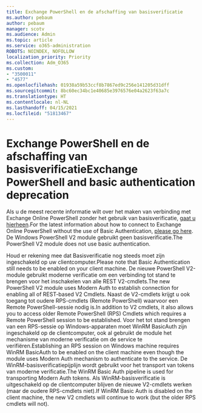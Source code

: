 ```yaml
---
title: Exchange PowerShell en de afschaffing van basisverificatie
ms.author: pebaum
author: pebaum
manager: scotv
ms.audience: Admin
ms.topic: article
ms.service: o365-administration
ROBOTS: NOINDEX, NOFOLLOW
localization_priority: Priority
ms.collection: Adm_O365
ms.custom:
- "3500011"
- "4577"
ms.openlocfilehash: 01938a59b53ccf8b7867ed9c256e141205d31dff
ms.sourcegitcommit: 8bc60ec34bc1e40685e3976576e04a2623f63a7c
ms.translationtype: HT
ms.contentlocale: nl-NL
ms.lasthandoff: 04/15/2021
ms.locfileid: "51813467"
---
```

# <a name="exchange-powershell-and-basic-authentication-deprecation"></a><span data-ttu-id="45913-102">Exchange PowerShell en de afschaffing van basisverificatie</span><span class="sxs-lookup"><span data-stu-id="45913-102">Exchange PowerShell and basic authentication deprecation</span></span>

<span data-ttu-id="45913-103">Als u de meest recente informatie wilt over het maken van verbinding met Exchange Online PowerShell zonder het gebruik van basisverificatie, [gaat u hierheen](https://aka.ms/exops-docs).</span><span class="sxs-lookup"><span data-stu-id="45913-103">For the latest information about how to connect to Exchange Online PowerShell without the use of Basic Authentication, [please go here](https://aka.ms/exops-docs).</span></span> <span data-ttu-id="45913-104">De Windows PowerShell V2 module gebruikt geen basisverificatie.</span><span class="sxs-lookup"><span data-stu-id="45913-104">The PowerShell V2 module does not use basic authentication.</span></span>

<span data-ttu-id="45913-105">Houd er rekening mee dat Basisverificatie nog steeds moet zijn ingeschakeld op uw clientcomputer.</span><span class="sxs-lookup"><span data-stu-id="45913-105">Please note that Basic Authentication still needs to be enabled on your client machine.</span></span>
<span data-ttu-id="45913-106">De nieuwe PowerShell V2-module gebruikt moderne verificatie om een verbinding tot stand te brengen voor het inschakelen van alle REST V2-cmdlets.</span><span class="sxs-lookup"><span data-stu-id="45913-106">The new PowerShell V2 module uses Modern Auth to establish connection for enabling all of REST-based V2 Cmdlets.</span></span> <span data-ttu-id="45913-107">Naast de V2-cmdlets krijgt u ook toegang tot oudere RPS-cmdlets (Remote PowerShell) waarvoor een Remote PowerShell-sessie nodig is.</span><span class="sxs-lookup"><span data-stu-id="45913-107">In addition to V2 cmdlets, it also allows you to access older Remote PowerShell (RPS) Cmdlets which requires a Remote PowerShell session to be established.</span></span> <span data-ttu-id="45913-108">Voor het tot stand brengen van een RPS-sessie op Windows-apparaten moet WinRM BasicAuth zijn ingeschakeld op de clientcomputer, ook al gebruikt de module het mechanisme van moderne verificatie om de service te verifiëren.</span><span class="sxs-lookup"><span data-stu-id="45913-108">Establishing an RPS session on Windows machine requires WinRM BasicAuth to be enabled on the client machine even though the module uses Modern Auth mechanism to authenticate to the service.</span></span> <span data-ttu-id="45913-109">De WinRM-basisverificatiepijplijn wordt gebruikt voor het transport van tokens van moderne verificatie.</span><span class="sxs-lookup"><span data-stu-id="45913-109">The WinRM Basic Auth pipeline is used for transporting Modern Auth tokens.</span></span> <span data-ttu-id="45913-110">Als WinRM-basisverificatie is uitgeschakeld op de clientcomputer blijven de nieuwe V2-cmdlets werken (maar de oudere RPS-cmdlets niet).</span><span class="sxs-lookup"><span data-stu-id="45913-110">If WinRM Basic Auth is disabled on the client machine, the new V2 cmdlets will continue to work (but the older RPS cmdlets will not).</span></span>
